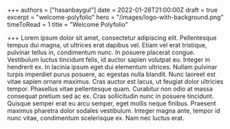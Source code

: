 +++
authors = ["hasanbaygul"]
date = 2022-01-28T21:00:00Z
draft = true
excerpt = "welcome-polyfolio"
hero = "/images/logo-with-background.png"
timeToRead = 1
title = "Welcome Polyfolio"

+++
Lorem ipsum dolor sit amet, consectetur adipiscing elit. Pellentesque tempus dui magna, ut ultrices erat dapibus vel. Etiam vel erat tristique, pulvinar tellus in, condimentum nunc. In posuere placerat congue. Vestibulum luctus tincidunt felis, id auctor sapien volutpat eu. Integer in hendrerit ex. In lacinia ipsum eget dui elementum ultrices. Nullam pulvinar turpis imperdiet purus posuere, ac egestas nulla blandit. Nunc laoreet est vitae sapien ornare maximus. Cras auctor est lacus, ut feugiat dolor ultricies tempor. Phasellus vitae pellentesque quam. Curabitur non odio at massa consequat pretium sed ac ex. Cras sollicitudin nunc in posuere tincidunt. Quisque semper erat eu arcu semper, eget mollis neque finibus. Praesent maximus pharetra dolor sodales vestibulum. Integer magna ante, tempor id nunc vitae, condimentum scelerisque ex. Nam nec luctus erat.